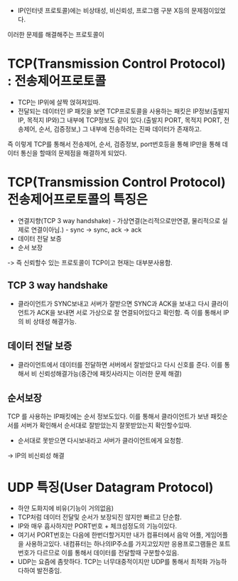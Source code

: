- IP(인터넷 프로토콜)에는 비상태성, 비신뢰성, 프로그램 구분 X등의 문제점이있었다.

이러한 문제를 해결해주는 프로토콜이

# TCP(Transmission Control Protocol) : 전송제어프로토콜

- TCP는 IP위에 살짝 얹혀져있따.
- 전달되는 데이터인 IP 패킷을 보면 TCP프로토콜을 사용하는 패킷은 IP정보(출발지 IP, 목적지 IP와)그 내부에 TCP정보도 같이 있다.(출발지 PORT, 목적지 PORT, 전송제어, 순서, 검증정보,) 그 내부에 전송하려는 진짜 데이터가 존재하고.

즉 이렇게 TCP를 통해서 전송제어, 순서, 검증정보, port번호등을 통해 IP만을 통해 데이터 통신을 할때의 문제점을 해결하게 되었다.

# TCP(Transmission Control Protocol)전송제어프로토콜의 특징은

- 연결지향(TCP 3 way handshake) - 가상연결(논리적으로만연결, 물리적으로 실제로 연결이아님.) - sync -> sync, ack -> ack
- 데이터 전달 보증
- 순서 보장

-> 즉 신뢰할수 있는 프로토콜이 TCP이고 현재는 대부분사용함.

## TCP 3 way handshake

- 클라이언트가 SYNC보내고 서버가 잘받으면 SYNC과 ACK을 보내고 다시 클라이언트가 ACK을 보내면 서로 가상으로 잘 연결되어있다고 확인함.
  즉 이를 통해서 IP의 비 상태성 해결가능.

## 데이터 전달 보증

- 클라이언트에서 데이터를 전달하면 서버에서 잘받았다고 다시 신호를 준다. 이를 통해서 비 신뢰성해결가능(중간에 패킷사라지는 이러한 문제 해결)

## 순서보장

TCP 를 사용하는 IP패킷에는 순서 정보도있다. 이를 통해서 클라이언트가 보낸 패킷순서를 서버가 확인해서 순서대로 잘받았는지 잘못받았는지 확인할수있따.

- 순서대로 못받으면 다시보내라고 서버가 클라이언트에게 요청함.

-> IP의 비신뢰성 해결

# UDP 특징(User Datagram Protocol)

- 하얀 도화지에 비유(기능이 거의없음)
- TCP처럼 데이터 전달및 순서가 보장되진 않지만 빠르고 단순함.
- IP와 매우 흡사하지만 PORT번호 + 체크섬정도의 기능이있다.
- 여기서 PORT번호는 다음에 한번더할거지만 내가 컴퓨터에서 음악 어플, 게임어플을 사용하고있다. 내컴퓨터는 하나의IP주소를 가지고있지만 응용프로그램들은 포트번호가 다르므로 이를 통해서 데이터를 전달할때 구분할수있음.
- UDP는 요즘에 좀핫하다. TCP는 너무대중적이지만 UDP를 통해서 최적화 가능하다하여 발전중임.
